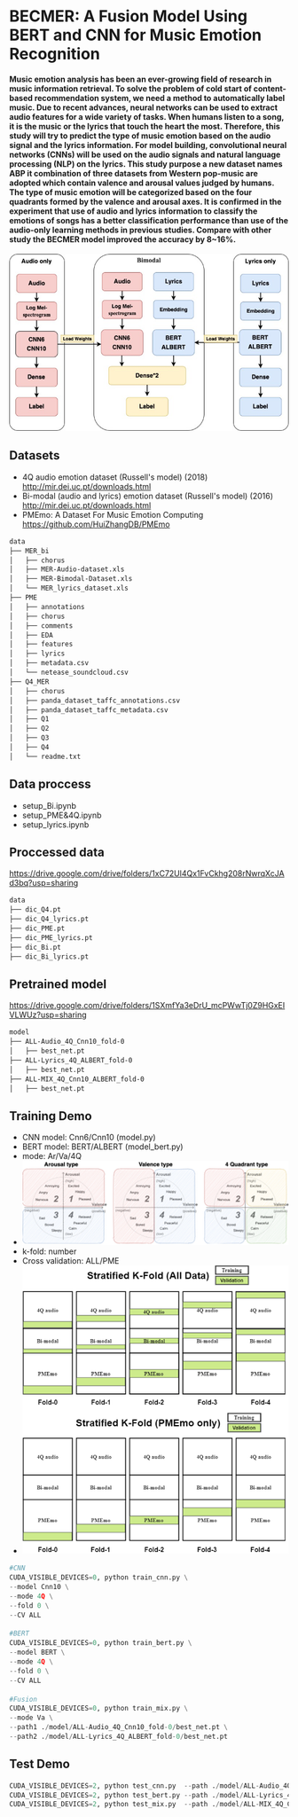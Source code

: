 # BECMER: A Fusion Model Using BERT and CNN for Music Emotion Recognition

#### Music emotion analysis has been an ever-growing field of research in music information retrieval. To solve the problem of cold start of content-based recommendation system, we need a method to automatically label music. Due to recent advances, neural networks can be used to extract audio features for a wide variety of tasks. When humans listen to a song, it is the music or the lyrics that touch the heart the most. Therefore, this study will try to predict the type of music emotion based on the audio signal and the lyrics information. For model building, convolutional neural networks (CNNs) will be used on the audio signals and natural language processing (NLP) on the lyrics. This study purpose a new dataset names ABP it combination of three datasets from Western pop-music are adopted which contain valence and arousal values judged by humans. The type of music emotion will be categorized based on the four quadrants formed by the valence and arousal axes. It is confirmed in the experiment that use of audio and lyrics information to classify the emotions of songs has a better classification performance than use of the audio-only learning methods in previous studies. Compare with other study the BECMER model improved the accuracy by 8~16%. 

![GITHUB](https://github.com/sungbohsun/BECMER/blob/main/BECMER.png)

## Datasets
* 4Q audio emotion dataset (Russell's model) (2018) http://mir.dei.uc.pt/downloads.html
* Bi-modal (audio and lyrics) emotion dataset (Russell's model) (2016) http://mir.dei.uc.pt/downloads.html
* PMEmo: A Dataset For Music Emotion Computing https://github.com/HuiZhangDB/PMEmo

```bash
data
├── MER_bi
│   ├── chorus
│   ├── MER-Audio-dataset.xls
│   ├── MER-Bimodal-Dataset.xls
│   └── MER_lyrics_dataset.xls
├── PME
│   ├── annotations
│   ├── chorus
│   ├── comments
│   ├── EDA
│   ├── features
│   ├── lyrics
│   ├── metadata.csv
│   └── netease_soundcloud.csv
├── Q4_MER
│   ├── chorus
│   ├── panda_dataset_taffc_annotations.csv
│   ├── panda_dataset_taffc_metadata.csv
│   ├── Q1
│   ├── Q2
│   ├── Q3
│   ├── Q4
│   └── readme.txt
```
## Data proccess
* setup_Bi.ipynb
* setup_PME&4Q.ipynb
* setup_lyrics.ipynb

## Proccessed data

https://drive.google.com/drive/folders/1xC72Ul4Qx1FvCkhg208rNwrqXcJAd3bq?usp=sharing

```bash
data
├── dic_Q4.pt
├── dic_Q4_lyrics.pt
├── dic_PME.pt
├── dic_PME_lyrics.pt
├── dic_Bi.pt
├── dic_Bi_lyrics.pt
```

## Pretrained model 

https://drive.google.com/drive/folders/1SXmfYa3eDrU_mcPWwTj0Z9HGxEIVLWUz?usp=sharing

```bash
model
├── ALL-Audio_4Q_Cnn10_fold-0
│   ├── best_net.pt
├── ALL-Lyrics_4Q_ALBERT_fold-0
│   ├── best_net.pt
├── ALL-MIX_4Q_Cnn10_ALBERT_fold-0
│   ├── best_net.pt
```
## Training Demo
* CNN model: Cnn6/Cnn10 (model.py)
* BERT model: BERT/ALBERT (model_bert.py)
* mode:  Ar/Va/4Q 
* ![GITHUB](https://github.com/sungbohsun/BECMER/blob/main/ar-va.png)
* k-fold: number
* Cross validation: ALL/PME
* ![GITHUB](https://github.com/sungbohsun/BECMER/blob/main/cv.png)
```python
#CNN
CUDA_VISIBLE_DEVICES=0, python train_cnn.py \
--model Cnn10 \
--mode 4Q \
--fold 0 \
--CV ALL

#BERT
CUDA_VISIBLE_DEVICES=0, python train_bert.py \
--model BERT \
--mode 4Q \
--fold 0 \
--CV ALL

#Fusion
CUDA_VISIBLE_DEVICES=0, python train_mix.py \
--mode Va \
--path1 ./model/ALL-Audio_4Q_Cnn10_fold-0/best_net.pt \
--path2 ./model/ALL-Lyrics_4Q_ALBERT_fold-0/best_net.pt
```

## Test Demo
```python
CUDA_VISIBLE_DEVICES=2, python test_cnn.py  --path ./model/ALL-Audio_4Q_Cnn10_fold-0/best_net.pt
CUDA_VISIBLE_DEVICES=2, python test_bert.py --path ./model/ALL-Lyrics_4Q_ALBERT_fold-0/best_net.pt
CUDA_VISIBLE_DEVICES=2, python test_mix.py  --path ./model/ALL-MIX_4Q_Cnn10_ALBERT_fold-0/best_net.pt
```
